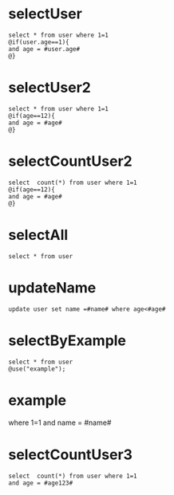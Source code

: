 selectUser
===
    select * from user where 1=1
    @if(user.age==1){
    and age = #user.age#
    @}
    
selectUser2
===
    select * from user where 1=1
    @if(age==12){
    and age = #age#
    @}
    
selectCountUser2
===
    select  count(*) from user where 1=1
    @if(age==12){
    and age = #age#
    @}
    
selectAll
===
    select * from user 
    
    
updateName
===
    update user set name =#name# where age<#age#
    
selectByExample
===
    select * from user  
    @use("example");
  
example
===  
   where 1=1 and name = #name#
   
   
selectCountUser3
===
    select  count(*) from user where 1=1
    and age = #age123#